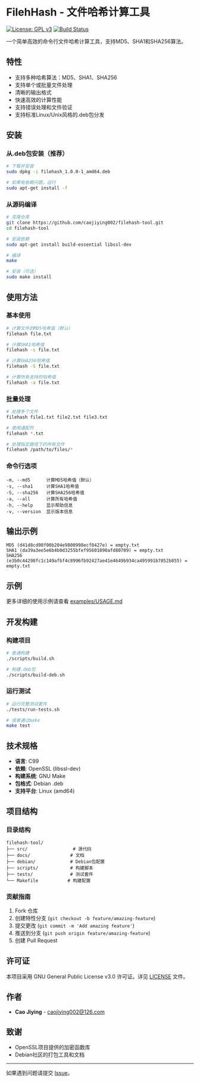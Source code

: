 # FilehHash - 文件哈希计算工具

[![License: GPL v3](https://img.shields.io/badge/License-GPLv3-blue.svg)](https://www.gnu.org/licenses/gpl-3.0)
[![Build Status](https://img.shields.io/badge/build-passing-brightgreen.svg)]()

一个简单高效的命令行文件哈希计算工具，支持MD5、SHA1和SHA256算法。

## 特性

- 支持多种哈希算法：MD5、SHA1、SHA256
- 支持单个或批量文件处理
- 清晰的输出格式
- 快速高效的计算性能
- 支持错误处理和文件验证
- 支持标准Linux/Unix风格的.deb包分发

## 安装

### 从.deb包安装（推荐）

```bash
# 下载并安装
sudo dpkg -i filehash_1.0.0-1_amd64.deb

# 如果有依赖问题，运行
sudo apt-get install -f
```

### 从源码编译

```bash
# 克隆仓库
git clone https://github.com/caojiying002/filehash-tool.git
cd filehash-tool

# 安装依赖
sudo apt-get install build-essential libssl-dev

# 编译
make

# 安装（可选）
sudo make install
```

## 使用方法

### 基本使用

```bash
# 计算文件的MD5哈希值（默认）
filehash file.txt

# 计算SHA1哈希值
filehash -s file.txt

# 计算SHA256哈希值
filehash -S file.txt

# 计算所有支持的哈希值
filehash -a file.txt
```

### 批量处理

```bash
# 处理多个文件
filehash file1.txt file2.txt file3.txt

# 使用通配符
filehash *.txt

# 处理指定路径下的所有文件
filehash /path/to/files/*
```

### 命令行选项

```
-m, --md5      计算MD5哈希值（默认）
-s, --sha1     计算SHA1哈希值
-S, --sha256   计算SHA256哈希值
-a, --all      计算所有哈希值
-h, --help     显示帮助信息
-v, --version  显示版本信息
```

## 输出示例

```
MD5 (d41d8cd98f00b204e9800998ecf8427e) = empty.txt
SHA1 (da39a3ee5e6b4b0d3255bfef95601890afd80709) = empty.txt
SHA256 (e3b0c44298fc1c149afbf4c8996fb92427ae41e4649b934ca495991b7852b855) = empty.txt
```

## 示例

更多详细的使用示例请查看 [examples/USAGE.md](examples/USAGE.md)

## 开发构建

### 构建项目

```bash
# 普通构建
./scripts/build.sh

# 构建.deb包
./scripts/build-deb.sh
```

### 运行测试

```bash
# 运行完整测试套件
./tests/run-tests.sh

# 或者通过make
make test
```

## 技术规格

- **语言**: C99
- **依赖**: OpenSSL (libssl-dev)
- **构建系统**: GNU Make
- **包格式**: Debian .deb
- **支持平台**: Linux (amd64)

## 项目结构

### 目录结构

```
filehash-tool/
├── src/                 # 源代码
├── docs/               # 文档
├── debian/             # Debian包配置
├── scripts/            # 构建脚本
├── tests/              # 测试套件
└── Makefile           # 构建配置
```

### 贡献指南

1. Fork 仓库
2. 创建特性分支 (`git checkout -b feature/amazing-feature`)
3. 提交更改 (`git commit -m 'Add amazing feature'`)
4. 推送到分支 (`git push origin feature/amazing-feature`)
5. 创建 Pull Request

## 许可证

本项目采用 GNU General Public License v3.0 许可证。详见 [LICENSE](../LICENSE) 文件。

## 作者

- **Cao Jiying** - [caojiying002@126.com](mailto:caojiying002@126.com)

## 致谢

- OpenSSL项目提供的加密函数库
- Debian社区的打包工具和文档

---

如果遇到问题请提交 [Issue](https://github.com/caojiying002/filehash-tool/issues)。
